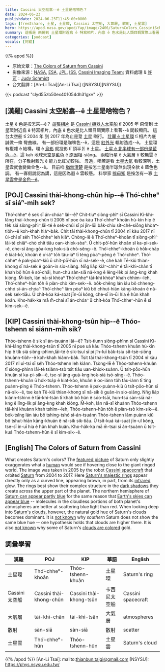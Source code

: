 ```yaml
---
title: Cassini 太空船翕--ê 土星是啥物色？
date: 2024-06-23
publishdate: 2024-06-23T11:45:00+0800
tags: [free2share, 土星, 土星環, Cassini 太空船, 大氣層, 散射, 土星雲]
hero: https://apod.nasa.gov/apod/fap/image/2406/SaturnColors_CassiniSchmidt_960.jpg
summary: 這張是 飛倚到 土星環附近翕 ê 特寫相片，內底 ê 色水是比人類目睭實際上看著--ê 閣較顯目。
categories: [podcast]
vocals: [阿錕]
---
```


{{% apod %}}

- 原始文章：[The Colors of Saturn from Cassini](https://apod.nasa.gov/apod/ap240623.html)
- 影像來源：[NASA](https://www.nasa.gov/ ), [ESA](https://www.esa.int/), [JPL](https://www.jpl.nasa.gov/), [ISS]( http://ciclops.org/iss/iss.php), [Cassini Imaging Team](http://ciclops.org/); 資料處理 & [許可][License2]：[Judy Schmidt](https://geckzilla.com/)
- 台文翻譯：[An-Li Tsai][An-Li Tsai] ([NSYSU][NSYSU])

{{< podcast "clyd55zb50ex401054dh31gxv" >}}

## [漢羅] Cassini 太空船翕--ê 土星是啥物色？
土星 ê 色是按怎來--ê？
[這張相片][featured picture] 是 [Cassini 機器人太空船][Cassini spacecraft] tī 2005 年 飛倚到 土星環附近翕 ê 特寫相片，內底 ê 色水是比人類目睭實際上看著--ê 閣較顯目。
這台太空船 tī 2004 年 到 2017 年為止是踅 [土星][Saturn] 咧行。
[壯麗 ê 土星環][Saturn's majestic rings] tī 相片內底 誠做一條 彎曲線。
有一部份環是咖啡色--ê，這是 [紅外光][infrared] 輻射造成--ê。
土星環有複雜 ê 結構，環 ê [烏影][dark shadows] 就投影 tī 頂半爿 ê 土星。
[土星 ê 北半球有一部份是藍色--ê][Saturn can appear partly blue]，這 kah 地球天空是藍色 ê 原因相-siâng。
兩粒行星 ê 大氣層 tī 較無雲 ê 所在，分子散射藍光 ê 能力比紅光較強。
毋過，咱若是看 [土星大氣][Saturn's clouds] 看較深咧，土星雲就會變做金色--ê。
目前咱 [猶無清楚][not known 1] 是按怎土星南半球無出現仝款 ê 藍色色調。
有一寡假說認為講，這是因為遐 ê 雲較懸。
科學家 [嘛毋知][not known 2] 是按怎有一寡 [土星雲會是金色--ê][clouds are colored]。

## [POJ] Cassini thài-khong-chûn hip--ê Thó͘-chheⁿ sī siáⁿ-mih sek?
Thó͘-chheⁿ ê sek sī án-chóaⁿ lâi--ê?
Chit-tiuⁿ siòng-phìⁿ sī Cassini Ki-khì-lâng thài-khong-chûn tī 2005 nî poe óa kàu Thó͘-chheⁿ khoân hù-kīn hip ê te̍k siá siòng-phìⁿ,lāi-té ê sek-chúi sī pí jîn-lūi ba̍k-chiu si̍t-chè-siōng khòaⁿ-tio̍h--ê koh-khah hiáⁿ-ba̍k.
Chit tâi thài-khong-chûn tī 2004 nî kàu 2017 nî ûi-chí sī se̍h Thó͘-chheⁿ leh kiâⁿ.
Chòng-lē ê Thó͘-chheⁿ-khoân tī siòng-phìⁿ lāi-té chiâⁿ-chò chi̍t tiâu oan-khiok-sòaⁿ.
Ū chi̍t-pō͘-hūn khoân sī ka-pi-sek--ê, che-sī âng-gōa-kng hok-siā chō-sêng--ê.
Thó͘-chheⁿ-khoân ū ho̍k-cha̍p ê kiat-kò͘, khoân ê o͘-iáⁿ to̍h tâu-iáⁿ tī téng pòaⁿ-pêng ê Thó͘-chheⁿ.
Thó͘-chheⁿ ê pak-pòaⁿ-kiû ū chi̍t-pō͘-hūn sī nâ-sek--ê, che kah Tē-kiû thian-khong sī nâ-sek ê goân-in sio-siâng.
Nn̄g lia̍p kiâⁿ-chhiⁿ ê tāi-khì-chân tī khah bô hûn ê só͘-chāi, hun-chú sàn-siā nâ-kng ê lêng-le̍k pí âng-kng khah kióng.
M̄-koh, lán nā-sī khòaⁿ Thó͘-chheⁿ tāi-khì khòaⁿ khah chhim--leh, Thó͘-chheⁿ-hûn to̍h ē piàn-chò kim-sek--ê.
bo̍k-chêng lán iáu bô chheng-chhó sī-án-chóaⁿ Thó͘-chheⁿ lâm pòaⁿ kiû bô chhut-hiān kāng-khoán ê nâ-sek sek-tiāu.
Ū chi̍t-kóa ká-soat jīn-ûi kóng, che-sī in-ūi hia ê hûn khah koân.
Kho-ha̍k-ka mā m̄-chai sī án-chóaⁿ ū chi̍t-kóa Thó͘-chheⁿ-hûn ē sī kim-sek--ê.

## [KIP] Cassini thài-khong-tsûn hip--ê Thóo-tshenn sī siánn-mih sik?
Thóo-tshenn ê sik sī án-tsuánn lâi--ê?
Tsit-tiunn siòng-phìnn sī Cassini Ki-khì-lâng thài-khong-tsûn tī 2005 nî pue uá kàu Thóo-tshenn khuân hù-kīn hip ê ti̍k siá siòng-phìnn,lāi-té ê sik-tsuí sī pí jîn-luī ba̍k-tsiu si̍t-tsè-siōng khuànn-tio̍h--ê koh-khah hiánn-ba̍k.
Tsit tâi thài-khong-tsûn tī 2004 nî kàu 2017 nî uî-tsí sī se̍h Thóo-tshenn leh kiânn.
Tsòng-lē ê Thóo-tshenn-khuân tī siòng-phìnn lāi-té tsiânn-tsò tsi̍t tiâu uan-khiok-suànn.
Ū tsi̍t-pōo-hūn khuân sī ka-pi-sik--ê, tse-sī âng-guā-kng hok-siā tsō-sîng--ê.
Thóo-tshenn-khuân ū ho̍k-tsa̍p ê kiat-kòo, khuân ê oo-iánn to̍h tâu-iánn tī tíng puànn-pîng ê Thóo-tshenn.
Thóo-tshenn ê pak-puànn-kiû ū tsi̍t-pōo-hūn sī nâ-sik--ê, tse kah Tē-kiû thian-khong sī nâ-sik ê guân-in sio-siâng.
Nn̄g lia̍p kiânn-tshinn ê tāi-khì-tsân tī khah bô hûn ê sóo-tsāi, hun-tsú sàn-siā nâ-kng ê lîng-li̍k pí âng-kng khah kióng.
M̄-koh, lán nā-sī khuànn Thóo-tshenn tāi-khì khuànn khah tshim--leh, Thóo-tshenn-hûn to̍h ē piàn-tsò kim-sik--ê.
bo̍k-tsîng lán iáu bô tshing-tshó sī-án-tsuánn Thóo-tshenn lâm puànn kiû bô tshut-hiān kāng-khuán ê nâ-sik sik-tiāu.
Ū tsi̍t-kuá ká-suat jīn-uî kóng, tse-sī in-uī hia ê hûn khah kuân.
Kho-ha̍k-ka mā m̄-tsai sī án-tsuánn ū tsi̍t-kuá Thóo-tshenn-hûn ē sī kim-sik--ê.

## [English] The Colors of Saturn from Cassini
What creates Saturn's colors?
The [featured picture][featured picture] of Saturn only slightly exaggerates what a [human][human] would see if hovering close to the giant ringed world.
The image was taken in 2005 by the robot [Cassini spacecraft][Cassini spacecraft] that orbited [Saturn][Saturn] from 2004 to 2017.
Here [Saturn's majestic rings][Saturn's majestic rings] appear directly only as a curved line, appearing brown, in part, from its [infrared][infrared] glow.
The rings best show their complex structure in the [dark shadows][dark shadows] they create across the upper part of the planet.
The northern hemisphere of [Saturn can appear partly blue][Saturn can appear partly blue] for the same reason that [Earth's skies can appear blue][Earth's skies can appear blue] -- molecules in the cloudless portions of both planet's atmospheres are better at scattering blue light than red.
When looking deep into [Saturn's clouds][Saturn's clouds], however, the natural gold hue of Saturn's clouds becomes dominant.
It is [not known][not known 1] why _southern_ Saturn does not show the same blue hue -- one hypothesis holds that clouds are higher there.
It is also [not known][not known 2] why some of Saturn's [clouds are colored][clouds are colored] gold.

## 詞彙學習

|漢羅|POJ|KIP|華語|English|
|-|-|-|-|-|
|土星環|Thó͘-chheⁿ-khoân|Thóo-tshenn-khuân|土星環|Saturn's ring|
|Cassini 太空船|Cassini thài-khong-chûn|Cassini thài-khong-tsûn|卡西尼太空船|Cassini spacecraft|
|大氣層|tāi-khì-chân|tāi-khì-tsân|大氣層|atmospheres|
|散射|sàn-siā|sàn-siā|散射|scatter|
|土星雲|Thó͘-chheⁿ-hûn|Thóo-tshenn-hûn|土星雲|Saturn's cloud|

{{% /apod %}}
[An-Li Tsai]: mailto:thianbun.taigi@gmail.com
[NSYSU]: https://phys.nsysu.edu.tw/

[copyright]: https://apod.nasa.gov/apod/fap/lib/about_apod.html#srapply
[License3]: https://creativecommons.org/licenses/by/3.0/
[License2]: https://creativecommons.org/licenses/by/2.0/

[featured picture]:https://www.flickr.com/photos/geckzilla/12713966445/in/dateposted/
[human]:https://apod.nasa.gov/apod/ap190818.html
[Cassini spacecraft]:https://www.esa.int/Science_Exploration/Space_Science/Cassini-Huygens/Cassini_spacecraft
[Saturn]:https://science.nasa.gov/saturn/
[Saturn's majestic rings]:https://en.wikipedia.org/wiki/Saturn%27s_rings
[infrared]:https://science.nasa.gov/ems/07_infraredwaves
[dark shadows]:https://www.youtube.com/watch?v=OSbCqp_a3iE
[Saturn can appear partly blue]:https://science.nasa.gov/resource/saturns-blue-cranium/
[Earth's skies can appear blue]:http://math.ucr.edu/home/baez/physics/General/BlueSky/blue_sky.html
[Saturn's clouds]:https://apod.nasa.gov/apod/ap051010.html
[not known 1]:https://t4.ftcdn.net/jpg/04/93/02/15/360_F_493021526_XFLrdVJ5P2sF9GDz3Fsqtcbw8EhcXeQs.jpg
[not known 2]:https://ui.adsabs.harvard.edu/abs/2004cosp...35..466W/abstract
[clouds are colored]:https://apod.nasa.gov/apod/ap960803.html
